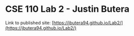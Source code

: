 # CSE 110 Lab 2 - Justin Butera

Link to published site: [https://jbutera94.github.io/Lab2/](https://jbutera94.github.io/Lab2/)